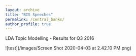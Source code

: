 ```yaml
---
layout: archive
title: "BIS Speeches"
permalink: /central_banks/
author_profile: true
---
```


LDA Topic Modelling - Results for Q3 2016

![test](/images/Screen Shot 2020-04-03 at 2.42.10 PM.png)
